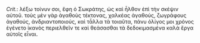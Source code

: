 

*Crit.*: λέξω τοίνυν σοι, ἔφη ὁ Σωκράτης, ὡς καὶ ἦλθον ἐπὶ τὴν σκέψιν αὐτοῦ. τοὺς μὲν γὰρ ἀγαθοὺς τέκτονας, χαλκέας ἀγαθούς, ζωγράφους ἀγαθούς, ἀνδριαντοποιούς, καὶ τἆλλα τὰ τοιαῦτα, πάνυ ὀλίγος μοι χρόνος ἐγένετο ἱκανὸς περιελθεῖν τε καὶ θεάσασθαι τὰ δεδοκιμασμένα καλὰ ἔργα αὐτοῖς εἶναι.
